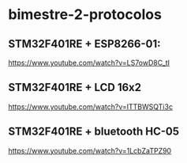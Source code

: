 # bimestre-2-protocolos

## STM32F401RE + ESP8266-01:
https://www.youtube.com/watch?v=LS7owD8C_tI

## STM32F401RE + LCD 16x2
https://www.youtube.com/watch?v=ITTBWSQTi3c

## STM32F401RE + bluetooth HC-05  
https://www.youtube.com/watch?v=1LcbZaTPZ90
